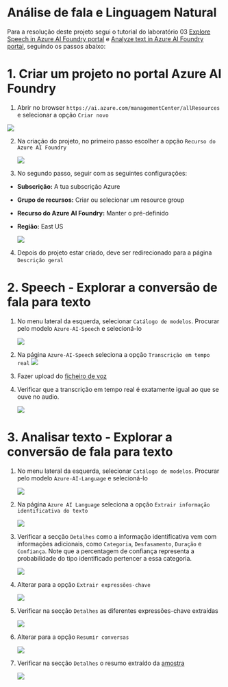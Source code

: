 # Análise de fala e Linguagem Natural

Para a resolução deste projeto segui o tutorial do laboratório 03 [Explore Speech in Azure AI Foundry portal](https://microsoftlearning.github.io/mslearn-ai-fundamentals/Instructions/Labs/09-speech.html) e [Analyze text in Azure AI Foundry portal](https://microsoftlearning.github.io/mslearn-ai-fundamentals/Instructions/Labs/06-text-analysis.html), seguindo os passos abaixo:

# 1. Criar um projeto no portal Azure AI Foundry

1. Abrir no browser `https://ai.azure.com/managementCenter/allResources` e selecionar a opção `Criar novo`

![](https://github.com/CarlaAlves887/analise-fala-linguagem-natural/blob/main/images/Imagem1.png)

2. Na criação do projeto, no primeiro passo escolher a opção `Recurso do Azure AI Foundry`
   
   ![](https://github.com/CarlaAlves887/analise-fala-linguagem-natural/blob/main/images/Imagem2.png)

3. No segundo passo, seguir com as seguintes configurações:

  - **Subscrição:** A tua subscrição Azure
  - **Grupo de recursos:** Criar ou selecionar um resource group
  - **Recurso do Azure AI Foundry:** Manter o pré-definido
  - **Região:** East US
    
    ![](https://github.com/CarlaAlves887/analise-fala-linguagem-natural/blob/main/images/Imagem3.png)

4. Depois do projeto estar criado, deve ser redirecionado para a página `Descrição geral`

# 2. Speech - Explorar a conversão de fala para texto
   
1. No menu lateral da esquerda, selecionar `Catálogo de modelos`. Procurar pelo modelo `Azure-AI-Speech` e selecioná-lo

   ![](https://github.com/CarlaAlves887/analise-fala-linguagem-natural/blob/main/images/Imagem4.png)


2. Na página `Azure-AI-Speech` seleciona a opção `Transcrição em tempo real`
   ![](https://github.com/CarlaAlves887/analise-fala-linguagem-natural/blob/main/images/Imagem5.png)

3. Fazer upload do [ficheiro de voz](https://github.com/CarlaAlves887/analise-fala-linguagem-natural/blob/main/input/WhatAICanDo.m4a)

4. Verificar que a transcrição em tempo real é exatamente igual ao que se ouve no audio.

   ![](https://github.com/CarlaAlves887/analise-fala-linguagem-natural/blob/main/images/Imagem6.png)


# 3. Analisar texto - Explorar a conversão de fala para texto
   
1. No menu lateral da esquerda, selecionar `Catálogo de modelos`. Procurar pelo modelo `Azure-AI-Language` e selecioná-lo

   ![](https://github.com/CarlaAlves887/analise-fala-linguagem-natural/blob/main/images/Imagem7.png)

2. Na página `Azure AI Language` seleciona a opção `Extrair informação identificativa do texto`
   
   ![](https://github.com/CarlaAlves887/analise-fala-linguagem-natural/blob/main/images/Imagem8.png)

3. Verificar a secção `Detalhes` como a informação identificativa vem com informações adicionais, como `Categoria`, `Desfasamento`, `Duração` e `Confiança`. Note que a percentagem de confiança representa a probabilidade do tipo identificado pertencer a essa categoria.

   ![](https://github.com/CarlaAlves887/analise-fala-linguagem-natural/blob/main/images/Imagem9.png)

4. Alterar para a opção `Extrair expressões-chave`

    ![](https://github.com/CarlaAlves887/analise-fala-linguagem-natural/blob/main/images/Imagem10.png)

5. Verificar na secção `Detalhes` as diferentes expressões-chave extraídas

   ![](https://github.com/CarlaAlves887/analise-fala-linguagem-natural/blob/main/images/Imagem11.png)

6. Alterar para a opção `Resumir conversas`

    ![](https://github.com/CarlaAlves887/analise-fala-linguagem-natural/blob/main/images/Imagem12.png)

7. Verificar na secção `Detalhes` o resumo extraído da [amostra](https://github.com/CarlaAlves887/analise-fala-linguagem-natural/blob/main/input/resumir-texto-input.json)

   ![](https://github.com/CarlaAlves887/analise-fala-linguagem-natural/blob/main/images/Imagem13.png)




